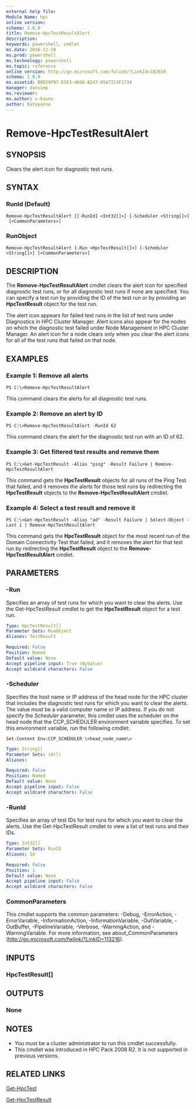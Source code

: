 ```yaml
---
external help file:
Module Name: hpc
online version:
schema: 2.0.0
title: Remove-HpcTestResultAlert
description:
keywords: powershell, cmdlet
ms.date: 2016-12-20
ms.prod: powershell
ms.technology: powershell
ms.topic: reference
online version: http://go.microsoft.com/fwlink/?LinkId=182659
schema: 2.0.0
ms.assetid: B0D29FB7-E5E3-466A-8247-05A7151F1734
manager: dansimp
ms.reviewer:
ms.author: v-kaunu
author: Kateyanne
---
```


# Remove-HpcTestResultAlert

## SYNOPSIS
Clears the alert icon for diagnostic test runs.

## SYNTAX

### RunId (Default)
```
Remove-HpcTestResultAlert [[-RunId] <Int32[]>] [-Scheduler <String[]>]
 [<CommonParameters>]
```

### RunObject
```
Remove-HpcTestResultAlert [-Run <HpcTestResult[]>] [-Scheduler <String[]>] [<CommonParameters>]
```

## DESCRIPTION
The **Remove-HpcTestResultAlert** cmdlet clears the alert icon for specified diagnostic test runs, or for all diagnostic test runs if none are specified.
You can specify a test run by providing the ID of the test run or by providing an **HpcTestResult** object for the test run.

The alert icon appears for failed test runs in the list of test runs under Diagnostics in HPC Cluster Manager.
Alert icons also appear for the nodes on which the diagnostic test failed under Node Management in HPC Cluster Manager.
An alert icon for a node clears only when you clear the alert icons for all of the test runs that failed on that node.

## EXAMPLES

### Example 1: Remove all alerts
```
PS C:\>Remove-HpcTestResultAlert
```

This command clears the alerts for all diagnostic test runs.

### Example 2: Remove an alert by ID
```
PS C:\>Remove-HpcTestResultAlert -RunId 62
```

This command clears the alert for the diagnostic test run with an ID of 62.

### Example 3: Get filtered test results and remove them
```
PS C:\>Get-HpcTestResult -Alias "ping" -Result Failure | Remove-HpcTestResultAlert
```

This command gets the **HpcTestResult** objects for all runs of the Ping Test that failed, and it removes the alerts for those test runs by redirecting the **HpcTestResult** objects to the **Remove-HpcTestResultAlert** cmdlet.

### Example 4: Select a test result and remove it
```
PS C:\>Get-HpcTestResult -Alias "ad" -Result Failure | Select-Object -Last 1 | Remove-HpcTestResultAlert
```

This command gets the **HpcTestResult** object for the most recent run of the Domain Connectivity Test that failed, and it removes the alert for that test run by redirecting the **HpcTestResult** object to the **Remove-HpcTestResultAlert** cmdlet.

## PARAMETERS

### -Run
Specifies an array of test runs for which you want to clear the alerts.
Use the Get-HpcTestResult cmdlet to get the **HpcTestResult** object for a test run.

```yaml
Type: HpcTestResult[]
Parameter Sets: RunObject
Aliases: TestResult

Required: False
Position: Named
Default value: None
Accept pipeline input: True (ByValue)
Accept wildcard characters: False
```

### -Scheduler
Specifies the host name or IP address of the head node for the HPC cluster that includes the diagnostic test runs for which you want to clear the alerts.
The value must be a valid computer name or IP address.
If you do not specify the *Scheduler* parameter, this cmdlet uses the scheduler on the head node that the CCP_SCHEDULER environment variable specifies.
To set this environment variable, run the following cmdlet:

`Set-Content Env:CCP_SCHEDULER \<head_node_name\>`

```yaml
Type: String[]
Parameter Sets: (All)
Aliases:

Required: False
Position: Named
Default value: None
Accept pipeline input: False
Accept wildcard characters: False
```

### -RunId
Specifies an array of test IDs for test runs for which you want to clear the alerts.
Use the Get-HpcTestResult cmdlet to view a list of test runs and their IDs.

```yaml
Type: Int32[]
Parameter Sets: RunId
Aliases: Id

Required: False
Position: 1
Default value: None
Accept pipeline input: False
Accept wildcard characters: False
```

### CommonParameters
This cmdlet supports the common parameters: -Debug, -ErrorAction, -ErrorVariable, -InformationAction, -InformationVariable, -OutVariable, -OutBuffer, -PipelineVariable, -Verbose, -WarningAction, and -WarningVariable. For more information, see about_CommonParameters (http://go.microsoft.com/fwlink/?LinkID=113216).

## INPUTS

### HpcTestResult[]

## OUTPUTS

### None

## NOTES
* You must be a cluster administrator to run this cmdlet successfully.
* This cmdlet was introduced in HPC Pack 2008 R2. It is not supported in previous versions.

## RELATED LINKS

[Get-HpcTest](./Get-HpcTest.md)

[Get-HpcTestResult](./Get-HpcTestResult.md)
